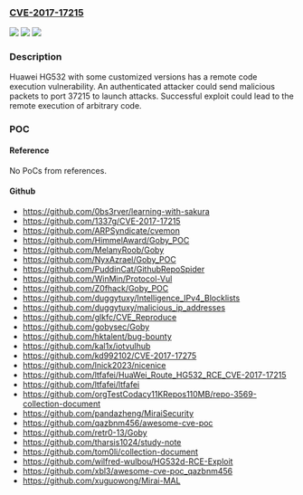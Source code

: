### [CVE-2017-17215](https://cve.mitre.org/cgi-bin/cvename.cgi?name=CVE-2017-17215)
![](https://img.shields.io/static/v1?label=Product&message=HG532&color=blue)
![](https://img.shields.io/static/v1?label=Version&message=n%2Fa&color=blue)
![](https://img.shields.io/static/v1?label=Vulnerability&message=remote%20code%20execution&color=brighgreen)

### Description

Huawei HG532 with some customized versions has a remote code execution vulnerability. An authenticated attacker could send malicious packets to port 37215 to launch attacks. Successful exploit could lead to the remote execution of arbitrary code.

### POC

#### Reference
No PoCs from references.

#### Github
- https://github.com/0bs3rver/learning-with-sakura
- https://github.com/1337g/CVE-2017-17215
- https://github.com/ARPSyndicate/cvemon
- https://github.com/HimmelAward/Goby_POC
- https://github.com/MelanyRoob/Goby
- https://github.com/NyxAzrael/Goby_POC
- https://github.com/PuddinCat/GithubRepoSpider
- https://github.com/WinMin/Protocol-Vul
- https://github.com/Z0fhack/Goby_POC
- https://github.com/duggytuxy/Intelligence_IPv4_Blocklists
- https://github.com/duggytuxy/malicious_ip_addresses
- https://github.com/glkfc/CVE_Reproduce
- https://github.com/gobysec/Goby
- https://github.com/hktalent/bug-bounty
- https://github.com/kal1x/iotvulhub
- https://github.com/kd992102/CVE-2017-17275
- https://github.com/lnick2023/nicenice
- https://github.com/ltfafei/HuaWei_Route_HG532_RCE_CVE-2017-17215
- https://github.com/ltfafei/ltfafei
- https://github.com/orgTestCodacy11KRepos110MB/repo-3569-collection-document
- https://github.com/pandazheng/MiraiSecurity
- https://github.com/qazbnm456/awesome-cve-poc
- https://github.com/retr0-13/Goby
- https://github.com/tharsis1024/study-note
- https://github.com/tom0li/collection-document
- https://github.com/wilfred-wulbou/HG532d-RCE-Exploit
- https://github.com/xbl3/awesome-cve-poc_qazbnm456
- https://github.com/xuguowong/Mirai-MAL


